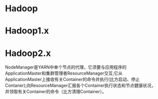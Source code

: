 # Hadoop
# Hadoop1.x

# Hadoop2.x

NodeManager是YARN中单个节点的代理，它须要与应用程序的ApplicationMaster和集群管理者ResourceManager交互;它从ApplicationMaster上接收有关Container的命令并执行(比方启动、停止Contaner);向ResourceManager汇报各个Container执行状态和节点健康状况，并领取有关Container的命令（比方清理Container）。